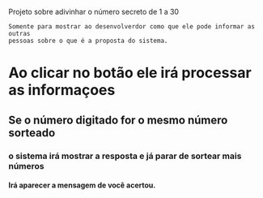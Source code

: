 Projeto sobre adivinhar o número secreto de 1 a 30 
~~~~~~
Somente para mostrar ao desenvolverdor como que ele pode informar as outras
pessoas sobre o que é a proposta do sistema.
~~~~~~
# Ao clicar no botão ele irá processar as informaçoes
## Se o número digitado for o mesmo número sorteado
### o sistema irá mostrar a resposta e já parar de sortear mais números
#### Irá aparecer a mensagem de você acertou.
